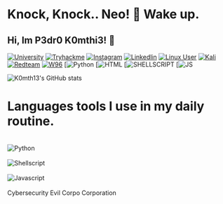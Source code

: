 # Knock, Knock.. Neo! 🐇 Wake up.
## Hi, Im P3dr0 K0mthi3! 👋

[![University](https://img.shields.io/badge/Academia-fff?style=for-the-badge&logo=academia&logoColor=black)](https://ufsc.br/)
[![Tryhackme](https://img.shields.io/badge/HackerEarth-%232C3454.svg?&style=for-the-badge&logo=HackerEarth&logoColor=Blue)](https://tryhackme.com/p/K0MTH33)
[![Instagram](https://img.shields.io/badge/Instagram-E4405F?style=for-the-badge&logo=instagram&logoColor=pink)](https://ufsc.br/)
[![Linkedlin](https://img.shields.io/badge/LinkedIn-0077B5?style=for-the-badge&logo=linkedin&logoColor=purple)](https://www.linkedin.com/in/pedro-konorath-736979278/)
[![Linux User](https://img.shields.io/badge/Arch_Linux-1793D1?style=for-the-badge&logo=arch-linux&logoColor=white
)](https://archlinux.org/)
[![Kali](https://img.shields.io/badge/Kali_Linux-557C94?style=for-the-badge&logo=kali-linux&logoColor=white)](https://www.kali.org/)
[![Redteam](https://img.shields.io/badge/Red%20Hat-EE0000?style=for-the-badge&logo=redhat&logoColor=white)](https://boitatech.com/)
[![W96](https://img.shields.io/badge/Windows_95-008080?style=for-the-badge&logo=windows-95&logoColor=white)](https://w96.wiki/wiki/Main_Page)
[![Python](https://img.shields.io/badge/Python-3776AB?style=for-the-badge&logo=python&logoColor=white)
[![HTML](https://img.shields.io/badge/HTML-239120?style=for-the-badge&logo=html5&logoColor=white)
[![SHELLSCRIPT](https://img.shields.io/badge/Shell_Script-121011?style=for-the-badge&logo=gnu-bash&logoColor=white)
[![JS](https://img.shields.io/badge/JavaScript-F7DF1E?style=for-the-badge&logo=javascript&logoColor=black)

![K0mth13's GitHub stats](https://github-readme-stats.vercel.app/api?username=Komthie&show_icons=true&theme=dracula)

# Languages tools I use in my daily routine.
<div style="display: inline_block"><br/><img align="center" alt="Python" src="https://img.shields.io/badge/Python-14354C?style=for-the-badge&logo=python&logoColor=white"/>
</div><div style="display: inline_block"><br/><img align="center" alt="Shellscript" src="https://img.shields.io/badge/Shell_Script-121011?style=for-the-badge&logo=gnu-bash&logoColor=white"/></div><div style="display: inline_block"><br/><img align="center" alt="Javascript" src="https://img.shields.io/badge/JavaScript-323330?style=for-the-badge&logo=javascript&logoColor=F7DF1E"/></div>
<br/>
Cybersecurity Evil Corpo Corporation
